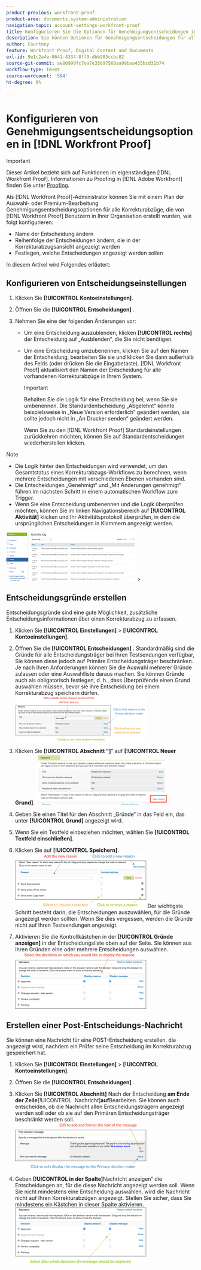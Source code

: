 ```yaml
---
product-previous: workfront-proof
product-area: documents;system-administration
navigation-topic: account-settings-workfront-proof
title: Konfigurieren Sie die Optionen für Genehmigungsentscheidungen in [!DNL Workfront Proof]
description: Sie können Optionen für Genehmigungsentscheidungen für alle Korrekturabzüge konfigurieren, die von Benutzern  [!DNL Workfront Proof]  Ihrer Organisation erstellt wurden.
author: Courtney
feature: Workfront Proof, Digital Content and Documents
exl-id: 9e1c2a4e-0641-4334-8ff9-dbb203ccbc82
source-git-commit: ae80999fc7ea7e35097560aa99baa435bcd31b74
workflow-type: tm+mt
source-wordcount: '594'
ht-degree: 0%

---
```


# Konfigurieren von Genehmigungsentscheidungsoptionen in [!DNL Workfront Proof]

>[!IMPORTANT]
>
>Dieser Artikel bezieht sich auf Funktionen im eigenständigen [!DNL Workfront Proof]. Informationen zu Proofing in [!DNL Adobe Workfront] finden Sie unter [Proofing](../../../review-and-approve-work/proofing/proofing.md).

Als [!DNL Workfront Proof]-Administrator können Sie mit einem Plan der Auswahl- oder Premium-Bearbeitung Genehmigungsentscheidungsoptionen für alle Korrekturabzüge, die von [!DNL Workfront Proof] Benutzern in Ihrer Organisation erstellt wurden, wie folgt konfigurieren:

* Name der Entscheidung ändern
* Reihenfolge der Entscheidungen ändern, die in der Korrekturabzugsansicht angezeigt werden
* Festlegen, welche Entscheidungen angezeigt werden sollen

In diesem Artikel wird Folgendes erläutert:

## Konfigurieren von Entscheidungseinstellungen

1. Klicken Sie **[!UICONTROL Kontoeinstellungen]**.
1. Öffnen Sie die **[!UICONTROL Entscheidungen]** .
1. Nehmen Sie eine der folgenden Änderungen vor:

   * Um eine Entscheidung auszublenden, klicken **[!UICONTROL rechts]** der Entscheidung auf „Ausblenden“, die Sie nicht benötigen.
   * Um eine Entscheidung umzubenennen, klicken Sie auf den Namen der Entscheidung, bearbeiten Sie sie und klicken Sie dann außerhalb des Felds (oder drücken Sie die Eingabetaste). [!DNL Workfront Proof] aktualisiert den Namen der Entscheidung für alle vorhandenen Korrekturabzüge in Ihrem System.

     >[!IMPORTANT]
     >
     >Behalten Sie die Logik für eine Entscheidung bei, wenn Sie sie umbenennen. Die Standardentscheidung „Abgelehnt“ könnte beispielsweise in „Neue Version erforderlich“ geändert werden, sie sollte jedoch nicht in „An Drucker senden“ geändert werden.

     Wenn Sie zu den [!DNL Workfront Proof] Standardeinstellungen zurückkehren möchten, können Sie auf Standardentscheidungen wiederherstellen klicken.

>[!NOTE]
>
>* Die Logik hinter den Entscheidungen wird verwendet, um den Gesamtstatus eines Korrekturabzugs-Workflows zu berechnen, wenn mehrere Entscheidungen mit verschiedenen Ebenen vorhanden sind.
>* Die Entscheidungen „Genehmigt“ und „Mit Änderungen genehmigt“ führen im nächsten Schritt in einem automatischen Workflow zum Trigger.
>* Wenn Sie eine Entscheidung umbenennen und die Logik überprüfen möchten, können Sie im linken Navigationsbereich auf **[!UICONTROL Aktivität]** klicken und Ihr Aktivitätsprotokoll überprüfen, in dem die ursprünglichen Entscheidungen in Klammern angezeigt werden.
>
>  ![2016-12-20_1921.png](assets/2016-12-20-1921-350x132.png)>

## Entscheidungsgründe erstellen

Entscheidungsgründe sind eine gute Möglichkeit, zusätzliche Entscheidungsinformationen über einen Korrekturabzug zu erfassen.

1. Klicken Sie **[!UICONTROL Einstellungen]** > **[!UICONTROL Kontoeinstellungen]**.

1. Öffnen Sie die **[!UICONTROL Entscheidungen]** .
Standardmäßig sind die Gründe für alle Entscheidungsträger bei Ihren Testsendungen verfügbar, Sie können diese jedoch auf Primäre Entscheidungsträger beschränken.
Je nach Ihren Anforderungen können Sie die Auswahl mehrerer Gründe zulassen oder eine Auswahlliste daraus machen. Sie können Gründe auch als obligatorisch festlegen, d. h., dass Überprüfende einen Grund auswählen müssen, bevor sie ihre Entscheidung bei einem Korrekturabzug speichern dürfen.
   ![Reasons_setup.png](assets/reasons-setup-350x121.png)

1. Klicken Sie **[!UICONTROL Abschnitt &quot;]**&quot; auf **[!UICONTROL Neuer Grund]**.
   ![New_reason.png](assets/new-reason-350x135.png)

1. Geben Sie einen Titel für den Abschnitt „Gründe“ in das Feld ein, das unter **[!UICONTROL Grund]** angezeigt wird.
1. Wenn Sie ein Textfeld einbeziehen möchten, wählen Sie **[!UICONTROL Textfeld einschließen]**.
1. Klicken Sie auf **[!UICONTROL Speichern]**.
   ![reason_setup_2.png](assets/reasons-setup-2-350x146.png)
Der wichtigste Schritt besteht darin, die Entscheidungen auszuwählen, für die Gründe angezeigt werden sollten. Wenn Sie dies vergessen, werden die Gründe nicht auf Ihren Testsendungen angezeigt.

1. Aktivieren Sie die Kontrollkästchen in der **[!UICONTROL Gründe anzeigen]** in der Entscheidungsliste oben auf der Seite. Sie können aus Ihren Gründen eine oder mehrere Entscheidungen auswählen.
   ![reason_-_decision_selection.png](assets/reasons---decision-selection-350x150.png)

## Erstellen einer Post-Entscheidungs-Nachricht

Sie können eine Nachricht für eine POST-Entscheidung erstellen, die angezeigt wird, nachdem ein Prüfer seine Entscheidung im Korrekturabzug gespeichert hat.

1. Klicken Sie **[!UICONTROL Einstellungen]** > **[!UICONTROL Kontoeinstellungen]**.

1. Öffnen Sie die **[!UICONTROL Entscheidungen]** .
1. Klicken Sie **[!UICONTROL Abschnitt]** Nach der Entscheidung **am Ende der Zeile**&#x200B;[!UICONTROL &#x200B; Nachricht &#x200B;]&#x200B;**auf**&#x200B;Bearbeiten.
Sie können auch entscheiden, ob die Nachricht allen Entscheidungsträgern angezeigt werden soll oder ob sie auf den Primären Entscheidungsträger beschränkt werden soll.
   ![post_decision_message_set_up.png](assets/post-decision-message-set-up-350x125.png)

1. Geben **[!UICONTROL in der Spalte]**&#x200B;Nachricht anzeigen“ die Entscheidungen an, für die diese Nachricht angezeigt werden soll.
Wenn Sie nicht mindestens eine Entscheidung auswählen, wird die Nachricht nicht auf Ihren Korrekturabzügen angezeigt. Stellen Sie sicher, dass Sie mindestens ein Kästchen in dieser Spalte aktivieren.
   ![post_decision_message_set_up_2.png](assets/post-decision-message-set-up-2-350x151.png)
